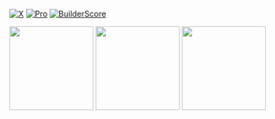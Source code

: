 [![X](https://img.shields.io/badge/X-@philogicae-black)](https://x.com/philogicae)
[![Pro](https://img.shields.io/badge/Pro-BinaryEyeLabs-darkblue)](https://binaryeyelabs.xyz)
[![BuilderScore](https://url.rphi.xyz/builderscore)](https://url.rphi.xyz/talent)

<a><img height=150 align="center" src="https://github-readme-stats.vercel.app/api?username=philogicae&layout=compact&theme=github_dark&show_icons=true" /></a>
<a><img height=150 align="center" src="https://github-readme-stats.vercel.app/api/top-langs/?username=philogicae&layout=compact&theme=github_dark&show_icons=true" /></a>
<a><img height=150 align="center" src="https://github-readme-stats.vercel.app/api/wakatime?username=philogicae&layout=compact&theme=github_dark&custom_title=Activity%20Since%202025-06-15" /></a>
